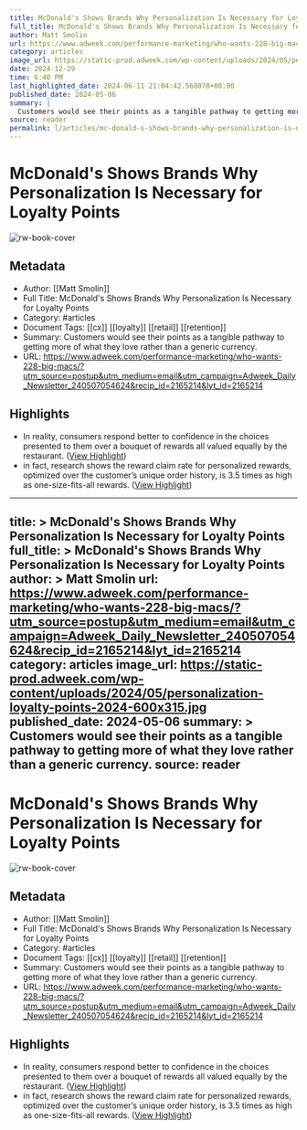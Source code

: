 ```yaml
---
title: McDonald's Shows Brands Why Personalization Is Necessary for Loyalty Points
full_title: McDonald's Shows Brands Why Personalization Is Necessary for Loyalty Points
author: Matt Smolin
url: https://www.adweek.com/performance-marketing/who-wants-228-big-macs/?utm_source=postup&utm_medium=email&utm_campaign=Adweek_Daily_Newsletter_240507054624&recip_id=2165214&lyt_id=2165214
category: articles
image_url: https://static-prod.adweek.com/wp-content/uploads/2024/05/personalization-loyalty-points-2024-600x315.jpg
date: 2024-12-29
time: 6:40 PM
last_highlighted_date: 2024-06-11 21:04:42.568078+00:00
published_date: 2024-05-06
summary: |
  Customers would see their points as a tangible pathway to getting more of what they love rather than a generic currency.
source: reader
permalink: l/articles/mc-donald-s-shows-brands-why-personalization-is-necessary-for-loyalty-points
---
```

# McDonald's Shows Brands Why Personalization Is Necessary for Loyalty Points

![rw-book-cover](https://static-prod.adweek.com/wp-content/uploads/2024/05/personalization-loyalty-points-2024-600x315.jpg)

## Metadata
- Author: [[Matt Smolin]]
- Full Title: McDonald's Shows Brands Why Personalization Is Necessary for Loyalty Points
- Category: #articles
- Document Tags: [[cx]] [[loyalty]] [[retail]] [[retention]] 
- Summary: Customers would see their points as a tangible pathway to getting more of what they love rather than a generic currency.
- URL: https://www.adweek.com/performance-marketing/who-wants-228-big-macs/?utm_source=postup&utm_medium=email&utm_campaign=Adweek_Daily_Newsletter_240507054624&recip_id=2165214&lyt_id=2165214

## Highlights
- In reality, consumers respond better to confidence in the choices presented to them over a bouquet of rewards all valued equally by the restaurant. ([View Highlight](https://read.readwise.io/read/01j04htycre1xzb5hw4qj96ftm))
- in fact, research shows the reward claim rate for personalized rewards, optimized over the customer’s unique order history, is 3.5 times as high as one-size-fits-all rewards. ([View Highlight](https://read.readwise.io/read/01j04hw2qwfv9jz0rnas0t3k2q))


---
title: >
  McDonald's Shows Brands Why Personalization Is Necessary for Loyalty Points
full_title: >
  McDonald's Shows Brands Why Personalization Is Necessary for Loyalty Points
author: >
  Matt Smolin
url: https://www.adweek.com/performance-marketing/who-wants-228-big-macs/?utm_source=postup&utm_medium=email&utm_campaign=Adweek_Daily_Newsletter_240507054624&recip_id=2165214&lyt_id=2165214
category: articles
image_url: https://static-prod.adweek.com/wp-content/uploads/2024/05/personalization-loyalty-points-2024-600x315.jpg
published_date: 2024-05-06
summary: >
  Customers would see their points as a tangible pathway to getting more of what they love rather than a generic currency.
source: reader
---
# McDonald's Shows Brands Why Personalization Is Necessary for Loyalty Points

![rw-book-cover](https://static-prod.adweek.com/wp-content/uploads/2024/05/personalization-loyalty-points-2024-600x315.jpg)

## Metadata
- Author: [[Matt Smolin]]
- Full Title: McDonald's Shows Brands Why Personalization Is Necessary for Loyalty Points
- Category: #articles
- Document Tags: [[cx]] [[loyalty]] [[retail]] [[retention]] 
- Summary: Customers would see their points as a tangible pathway to getting more of what they love rather than a generic currency.
- URL: https://www.adweek.com/performance-marketing/who-wants-228-big-macs/?utm_source=postup&utm_medium=email&utm_campaign=Adweek_Daily_Newsletter_240507054624&recip_id=2165214&lyt_id=2165214

## Highlights
- In reality, consumers respond better to confidence in the choices presented to them over a bouquet of rewards all valued equally by the restaurant. ([View Highlight](https://read.readwise.io/read/01j04htycre1xzb5hw4qj96ftm))
- in fact, research shows the reward claim rate for personalized rewards, optimized over the customer’s unique order history, is 3.5 times as high as one-size-fits-all rewards. ([View Highlight](https://read.readwise.io/read/01j04hw2qwfv9jz0rnas0t3k2q))


